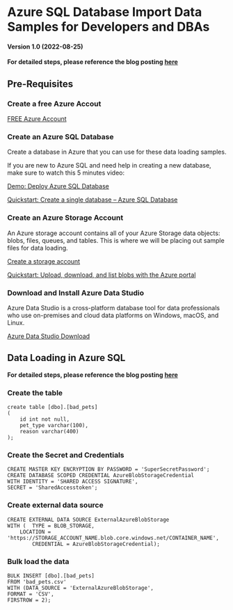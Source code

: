 # Azure SQL Database Import Data Samples for Developers and DBAs

#### Version 1.0 (2022-08-25)


**For detailed steps, please reference the blog posting [here](https://www.itworkedyesterday.com/2022/08/25/loading-data-into-azure-sql-with-azure-data-studio-and-azure-blob-storage/)**

## Pre-Requisites

### Create a **free** Azure Accout

[FREE Azure Account](https://azure.microsoft.com/en-us/free/sql-on-azure/)

### Create an Azure SQL Database

Create a database in Azure that you can use for these data loading samples. 

If you are new to Azure SQL and need help in creating a new database, make sure to watch this 5 minutes video:

[Demo: Deploy Azure SQL Database](https://channel9.msdn.com/Series/Azure-SQL-for-Beginners/Demo-Deploy-Azure-SQL-Database-14-of-61)

[Quickstart: Create a single database – Azure SQL Database](https://docs.microsoft.com/en-us/azure/azure-sql/database/single-database-create-quickstart?view=azuresql&tabs=azure-portal)

### Create an Azure Storage Account

An Azure storage account contains all of your Azure Storage data objects: blobs, files, queues, and tables. This is where we will be placing out sample files for data loading.

[Create a storage account](https://docs.microsoft.com/en-us/azure/storage/common/storage-account-create?tabs=azure-portal)

[Quickstart: Upload, download, and list blobs with the Azure portal](https://docs.microsoft.com/en-us/azure/storage/blobs/storage-quickstart-blobs-portal)

### Download and Install Azure Data Studio

Azure Data Studio is a cross-platform database tool for data professionals who use on-premises and cloud data platforms on Windows, macOS, and Linux.

[Azure Data Studio Download](https://docs.microsoft.com/en-us/sql/azure-data-studio/download-azure-data-studio)

## Data Loading in Azure SQL

**For detailed steps, please reference the blog posting [here](https://www.itworkedyesterday.com/2022/08/25/loading-data-into-azure-sql-with-azure-data-studio-and-azure-blob-storage/)**

### Create the table

```
create table [dbo].[bad_pets]
(
    id int not null,
    pet_type varchar(100),
    reason varchar(400)
);
```

### Create the Secret and Credentials
```
CREATE MASTER KEY ENCRYPTION BY PASSWORD = 'SuperSecretPassword';
CREATE DATABASE SCOPED CREDENTIAL AzureBlobStorageCredential
WITH IDENTITY = 'SHARED ACCESS SIGNATURE',
SECRET = 'SharedAccesstoken';
```

### Create external data source
```
CREATE EXTERNAL DATA SOURCE ExternalAzureBlobStorage
WITH (	TYPE = BLOB_STORAGE, 
	LOCATION = 'https://STORAGE_ACCOUNT_NAME.blob.core.windows.net/CONTAINER_NAME',
        CREDENTIAL = AzureBlobStorageCredential);
```

### Bulk load the data
```
BULK INSERT [dbo].[bad_pets]
FROM 'bad_pets.csv'
WITH (DATA_SOURCE = 'ExternalAzureBlobStorage',
FORMAT = 'CSV',
FIRSTROW = 2);
```